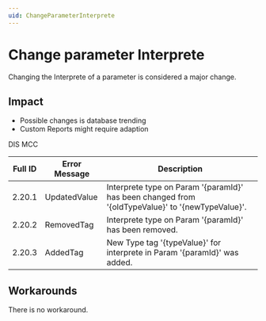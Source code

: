 ```yaml
---
uid: ChangeParameterInterprete
---
```


# Change parameter Interprete

Changing the Interprete of a parameter is considered a major change.

## Impact

- Possible changes is database trending
- Custom Reports might require adaption

DIS MCC

| Full ID | Error Message | Description |
|---------|---------------|-------------|
| 2.20.1  | UpdatedValue | Interprete type on Param '{paramId}' has been changed from '{oldTypeValue}' to '{newTypeValue}'. |
| 2.20.2  | RemovedTag   | Interprete type on Param '{paramId}' has been removed. |
| 2.20.3  | AddedTag     | New Type tag '{typeValue}' for interprete in Param '{paramId}' was added. |

## Workarounds

There is no workaround.
